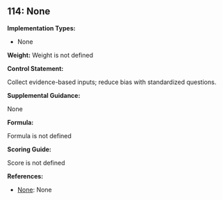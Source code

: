 ## 114: None

**Implementation Types:**
 
- None

**Weight:** Weight is not defined

**Control Statement:**

Collect evidence-based inputs; reduce bias with standardized questions.

**Supplemental Guidance:**

None

**Formula:**

Formula is not defined

**Scoring Guide:**

Score is not defined

**References:**

- [None](None): None